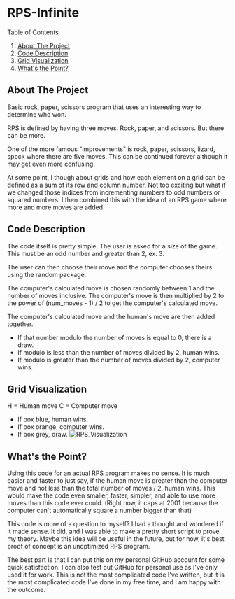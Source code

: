 # RPS-Infinite
<!-- TABLE OF CONTENTS -->
Table of Contents
<ol>
	<li><a href="#about-the-project">About The Project</a></li>
<li><a href="#code-description">Code Description</a></li>
<li><a href="#grid-visualization">Grid Visualization</a></li>
<li><a href="#whats-the-point">What's the Point?</a></li>
</ol>

<!-- ABOUT THE PROJECT -->
## About The Project
Basic rock, paper, scissors program that uses an interesting way to determine who won.

RPS is defined by having three moves. Rock, paper, and scissors. But there can be more.

One of the more famous "improvements" is rock, paper, scissors, lizard, spock where there are five moves. This can be continued forever although it may get even more confusing.

At some point, I though about grids and how each element on a grid can be defined as a sum of its row and column number. 
Not too exciting but what if we changed those indices from incrementing numbers to odd numbers or squared numbers. 
I then combined this with the idea of an RPS game where more and more moves are added.

<!-- CODE DESCRIPTION -->
## Code Description
The code itself is pretty simple.
The user is asked for a size of the game. This must be an odd number and greater than 2, ex. 3.

The user can then choose their move and the computer chooses theirs using the random package.

The computer's calculated move is chosen randomly between 1 and the number of moves inclusive.
The computer's move is then multiplied by 2 to the power of (num_moves - 1) / 2 to get the computer's calculated move.

The computer's calculated move and the human's move are then added together.
* If that number modulo the number of moves is equal to 0, there is a draw.
* If modulo is less than the number of moves divided by 2, human wins.
* If modulo is greater than the number of moves divided by 2, computer wins.

<!-- GRID VISUALIZATION -->
## Grid Visualization
H = Human move
C = Computer move
* If box blue, human wins.
* If box orange, computer wins.
* If box grey, draw.
![RPS_Visualization](https://user-images.githubusercontent.com/90910858/150020392-547d233f-e92b-4536-8986-fcd06834bcfd.png)



<!-- What's the Point? -->
## What's the Point?
Using this code for an actual RPS program makes no sense. 
It is much easier and faster to just say, if the human move is greater than the computer move and not less than the total number of moves / 2, human wins.
This would make the code even smaller, faster, simpler, and able to use more moves than this code ever could.
(Right now, it caps at 2001 because the computer can't automatically square a number bigger than that)

This code is more of a question to myself? I had a thought and wondered if it made sense. 
It did, and I was able to make a pretty short script to prove my theory.
Maybe this idea will be useful in the future, but for now, it's best proof of concept is an unoptimized RPS program.

The best part is that I can put this on my personal GitHub account for some quick satisfaction.
I can also test out GitHub for personal use as I've only used it for work.
This is not the most complicated code I've written, but it is the most complicated code I've done in my free time, and I am happy with the outcome.
